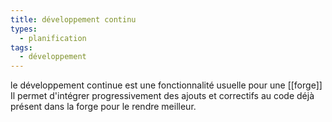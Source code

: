 ```yaml
---
title: développement continu
types:
  - planification
tags:
  - développement
---
```


le développement continue est une fonctionnalité usuelle pour une [[forge]]
Il permet d'intégrer progressivement des ajouts et correctifs au code déjà présent dans la forge pour le rendre meilleur. 
